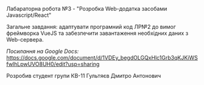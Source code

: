 Лабараторна робота №3 - "Розробка Web-додатка засобами Javascript/React"

Загальне завдання: адаптувати програмний код ЛР№2 до вимог фреймворка VueJS та забезпечити завантаження необхідних даних з Web-сервера.

_Посилання на Google Docs:_ [https://docs.google.com/document/d/1VDEy_begdOLGQxHlc1Grb3qKJKiWSfwlhLpwUVO8UH0/edit?usp=sharing
](https://docs.google.com/document/d/1hDVzSIA8aezAxDieXnZaDZlJlUNNalyijqdwBj-wAc4/edit?usp=sharing)

Розробив студент групи КВ-11 Гультяєв Дмитро Антонович
